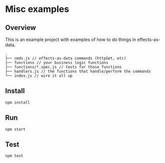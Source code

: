 # Misc examples

## Overview
This is an example project with examples of how to do things in effects-as-data.

```
.
├── cmds.js // effects-as-data commands (httpGet, etc)
├── functions // your business logic functions
├── functions/*.spec.js // tests for those functions
├── handlers.js // the functions that handle/perform the commands
└── index.js // wire it all up
```

## Install
```
npm install
```

## Run
```
npm start
```

## Test
```
npm test
```
